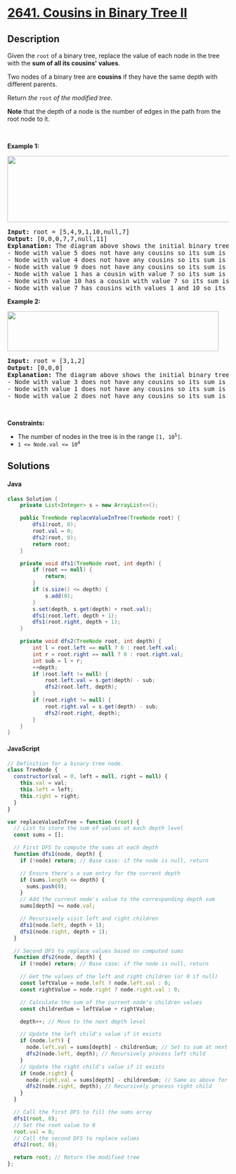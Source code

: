 # [2641. Cousins in Binary Tree II](https://leetcode.com/problems/cousins-in-binary-tree-ii)

## Description

<!-- description:start -->

<p>Given the <code>root</code> of a binary tree, replace the value of each node in the tree with the <strong>sum of all its cousins&#39; values</strong>.</p>

<p>Two nodes of a binary tree are <strong>cousins</strong> if they have the same depth with different parents.</p>

<p>Return <em>the </em><code>root</code><em> of the modified tree</em>.</p>

<p><strong>Note</strong> that the depth of a node is the number of edges in the path from the root node to it.</p>

<p>&nbsp;</p>
<p><strong class="example">Example 1:</strong></p>
<img alt="" src="https://fastly.jsdelivr.net/gh/doocs/leetcode@main/solution/2600-2699/2641.Cousins%20in%20Binary%20Tree%20II/images/example11.png" style="width: 571px; height: 151px;" />
<pre>
<strong>Input:</strong> root = [5,4,9,1,10,null,7]
<strong>Output:</strong> [0,0,0,7,7,null,11]
<strong>Explanation:</strong> The diagram above shows the initial binary tree and the binary tree after changing the value of each node.
- Node with value 5 does not have any cousins so its sum is 0.
- Node with value 4 does not have any cousins so its sum is 0.
- Node with value 9 does not have any cousins so its sum is 0.
- Node with value 1 has a cousin with value 7 so its sum is 7.
- Node with value 10 has a cousin with value 7 so its sum is 7.
- Node with value 7 has cousins with values 1 and 10 so its sum is 11.
</pre>

<p><strong class="example">Example 2:</strong></p>
<img alt="" src="https://fastly.jsdelivr.net/gh/doocs/leetcode@main/solution/2600-2699/2641.Cousins%20in%20Binary%20Tree%20II/images/diagram33.png" style="width: 481px; height: 91px;" />
<pre>
<strong>Input:</strong> root = [3,1,2]
<strong>Output:</strong> [0,0,0]
<strong>Explanation:</strong> The diagram above shows the initial binary tree and the binary tree after changing the value of each node.
- Node with value 3 does not have any cousins so its sum is 0.
- Node with value 1 does not have any cousins so its sum is 0.
- Node with value 2 does not have any cousins so its sum is 0.
</pre>

<p>&nbsp;</p>
<p><strong>Constraints:</strong></p>

<ul>
	<li>The number of nodes in the tree is in the range <code>[1, 10<sup>5</sup>]</code>.</li>
	<li><code>1 &lt;= Node.val &lt;= 10<sup>4</sup></code></li>
</ul>

<!-- description:end -->

## Solutions

#### Java

```java
class Solution {
    private List<Integer> s = new ArrayList<>();

    public TreeNode replaceValueInTree(TreeNode root) {
        dfs1(root, 0);
        root.val = 0;
        dfs2(root, 0);
        return root;
    }

    private void dfs1(TreeNode root, int depth) {
        if (root == null) {
            return;
        }
        if (s.size() <= depth) {
            s.add(0);
        }
        s.set(depth, s.get(depth) + root.val);
        dfs1(root.left, depth + 1);
        dfs1(root.right, depth + 1);
    }

    private void dfs2(TreeNode root, int depth) {
        int l = root.left == null ? 0 : root.left.val;
        int r = root.right == null ? 0 : root.right.val;
        int sub = l + r;
        ++depth;
        if (root.left != null) {
            root.left.val = s.get(depth) - sub;
            dfs2(root.left, depth);
        }
        if (root.right != null) {
            root.right.val = s.get(depth) - sub;
            dfs2(root.right, depth);
        }
    }
}
```

#### JavaScript

```js
// Definition for a binary tree node.
class TreeNode {
  constructor(val = 0, left = null, right = null) {
    this.val = val;
    this.left = left;
    this.right = right;
  }
}

var replaceValueInTree = function (root) {
  // List to store the sum of values at each depth level
  const sums = [];

  // First DFS to compute the sums at each depth
  function dfs1(node, depth) {
    if (!node) return; // Base case: if the node is null, return

    // Ensure there's a sum entry for the current depth
    if (sums.length <= depth) {
      sums.push(0);
    }
    // Add the current node's value to the corresponding depth sum
    sums[depth] += node.val;

    // Recursively visit left and right children
    dfs1(node.left, depth + 1);
    dfs1(node.right, depth + 1);
  }

  // Second DFS to replace values based on computed sums
  function dfs2(node, depth) {
    if (!node) return; // Base case: if the node is null, return

    // Get the values of the left and right children (or 0 if null)
    const leftValue = node.left ? node.left.val : 0;
    const rightValue = node.right ? node.right.val : 0;

    // Calculate the sum of the current node's children values
    const childrenSum = leftValue + rightValue;

    depth++; // Move to the next depth level

    // Update the left child's value if it exists
    if (node.left) {
      node.left.val = sums[depth] - childrenSum; // Set to sum at next depth minus current children's sum
      dfs2(node.left, depth); // Recursively process left child
    }
    // Update the right child's value if it exists
    if (node.right) {
      node.right.val = sums[depth] - childrenSum; // Same as above for right child
      dfs2(node.right, depth); // Recursively process right child
    }
  }

  // Call the first DFS to fill the sums array
  dfs1(root, 0);
  // Set the root value to 0
  root.val = 0;
  // Call the second DFS to replace values
  dfs2(root, 0);

  return root; // Return the modified tree
};
```
